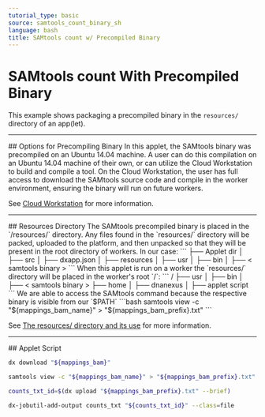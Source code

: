 ```yaml
---
tutorial_type: basic
source: samtools_count_binary_sh
language: bash
title: SAMtools count w/ Precompiled Binary
---
```

# SAMtools count With Precompiled Binary

This example shows packaging a precompiled binary in the `resources/` directory of an app(let).

<hr>## Options for Precompiling Binary
In this applet, the SAMtools binary was precompiled on an Ubuntu 14.04 machine. A user can do this compilation on an Ubuntu 14.04 machine of their own, or can utilize the Cloud Workstation to build and compile a tool. On the Cloud Workstation, the user has full access to download the SAMtools source code and compile in the worker environment, ensuring the binary will run on future workers.

See [Cloud Workstation](https://wiki.dnanexus.com/Developer-Tutorials/Cloud-Workstations) for more information.
<hr>## Resources Directory
The SAMtools precompiled binary is placed in the `<Applet dir>/resources/` directory. Any files found in the `resources/` directory will be packed, uploaded to the platform, and then unpacked so that they will be present in the root directory of workers. In our case:
```
├── Applet dir
│   ├── src
│   ├── dxapp.json
│   ├── resources
│       ├── usr
│           ├── bin
│               ├── < samtools binary >
```
When this applet is run on a worker the `resources/` directory will be placed in the worker's root `/`:
```
/
├── usr
│   ├── bin
│       ├── < samtools binary >
├── home
│   ├── dnanexus
│   	├── applet script
```
We are able to access the SAMtools command because the respective binary is visible from our `$PATH`
```bash
samtools view -c "${mappings_bam_name}" > "${mappings_bam_prefix}.txt"
```


See [The resources/ directory and its use](https://wiki.dnanexus.com/Developer-Tutorials/App-Build-Process#The-resources/-directory-and-its-use) for more information.

<hr>
## Applet Script

```bash
dx download "${mappings_bam}"

samtools view -c "${mappings_bam_name}" > "${mappings_bam_prefix}.txt"

counts_txt_id=$(dx upload "${mappings_bam_prefix}.txt" --brief)

dx-jobutil-add-output counts_txt "${counts_txt_id}" --class=file
```
